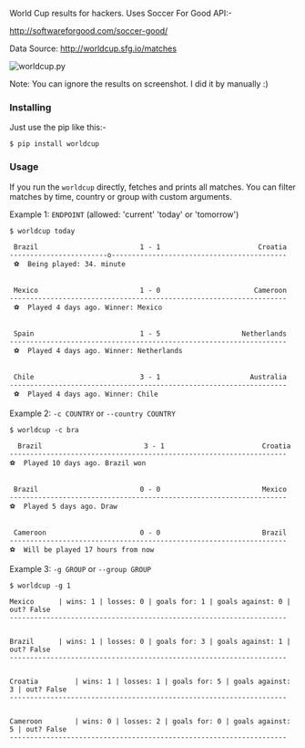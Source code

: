 World Cup results for hackers. Uses Soccer For Good API:-

http://softwareforgood.com/soccer-good/

Data Source: http://worldcup.sfg.io/matches

![worldcup.py](http://i.imgur.com/DTUomdM.png)

Note: You can ignore the results on screenshot. I did it by manually :)


### Installing

Just use the pip like this:-

    $ pip install worldcup

### Usage

If you run the `worldcup` directly, fetches and prints all matches.
You can filter matches by time, country or group with custom arguments.

Example 1:
`ENDPOINT` (allowed: 'current' 'today' or 'tomorrow')

    $ worldcup today

     Brazil                         1 - 1                        Croatia
    ------------------------o-------------------------------------------
     ⚽  Being played: 34. minute


     Mexico                         1 - 0                       Cameroon
    --------------------------------------------------------------------
     ⚽  Played 4 days ago. Winner: Mexico


     Spain                          1 - 5                    Netherlands
    --------------------------------------------------------------------
     ⚽  Played 4 days ago. Winner: Netherlands


     Chile                          3 - 1                      Australia
    --------------------------------------------------------------------
     ⚽  Played 4 days ago. Winner: Chile


Example 2:
`-c COUNTRY` or `--country COUNTRY`

    $ worldcup -c bra

      Brazil                         3 - 1                        Croatia
    --------------------------------------------------------------------
    ⚽  Played 10 days ago. Brazil won
    

     Brazil                         0 - 0                         Mexico
    --------------------------------------------------------------------
    ⚽  Played 5 days ago. Draw
    

     Cameroon                       0 - 0                         Brazil
    --------------------------------------------------------------------
    ⚽  Will be played 17 hours from now

Example 3:
`-g GROUP` or `--group GROUP`

    $ worldcup -g 1
    
    Mexico 		| wins: 1 | losses: 0 | goals for: 1 | goals against: 0 | out? False
    --------------------------------------------------------------------
    

    Brazil 		| wins: 1 | losses: 0 | goals for: 3 | goals against: 1 | out? False
    --------------------------------------------------------------------
    

    Croatia 		| wins: 1 | losses: 1 | goals for: 5 | goals against: 3 | out? False
    --------------------------------------------------------------------
    

    Cameroon 		| wins: 0 | losses: 2 | goals for: 0 | goals against: 5 | out? False
    --------------------------------------------------------------------
